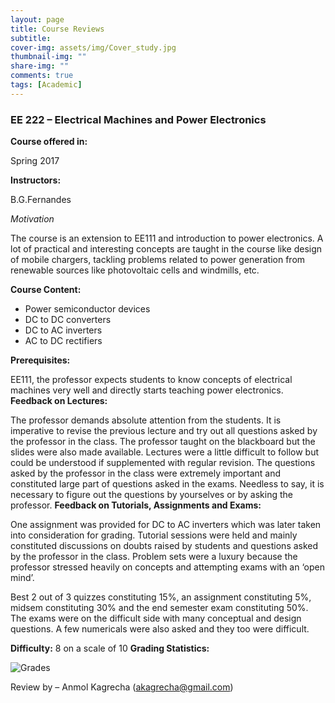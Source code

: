 ```yaml
---
layout: page
title: Course Reviews
subtitle:
cover-img: assets/img/Cover_study.jpg
thumbnail-img: ""
share-img: ""
comments: true
tags: [Academic]
---
```







### EE 222 – Electrical Machines and Power Electronics






**Course offered in:**




Spring 2017






**Instructors:**


B.G.Fernandes


*Motivation*


The course is an extension to EE111 and introduction to power electronics. A lot of practical and interesting concepts are taught in the course like design of mobile chargers, tackling problems related to power generation from renewable sources like photovoltaic cells and windmills, etc.   




**Course Content:**






* Power semiconductor devices
* DC to DC converters
* DC to AC inverters
* AC to DC rectifiers






**Prerequisites:**


EE111, the professor expects students to know concepts of electrical machines very well and directly starts teaching power electronics.
**Feedback on Lectures:**




The professor demands absolute attention from the students. It is imperative to revise the previous lecture and try out all questions asked by the professor in the class. The professor taught on the blackboard but the slides were also made available. Lectures were a little difficult to follow but could be understood if supplemented with regular revision.
The questions asked by the professor in the class were extremely important and constituted large part of questions asked in the exams. Needless to say, it is necessary to figure out the questions by yourselves or by asking the professor.
**Feedback on Tutorials, Assignments and Exams:**


One assignment was provided for DC to AC inverters which was later taken into consideration for grading. Tutorial sessions were held and mainly constituted discussions on doubts raised by students and questions asked by the professor in the class. Problem sets were a luxury because the professor stressed heavily on concepts and attempting exams with an ‘open mind’. 


Best 2 out of 3 quizzes constituting 15%, an assignment constituting 5%, midsem constituting 30% and the end semester exam constituting 50%.
The exams were on the difficult side with many conceptual and design questions. A few numericals were also asked and they too were difficult.


**Difficulty:**
8 on a scale of 10
**Grading Statistics:**






![Grades](EE-222-2017-grades.png)








Review by – Anmol Kagrecha (akagrecha@gmail.com)

